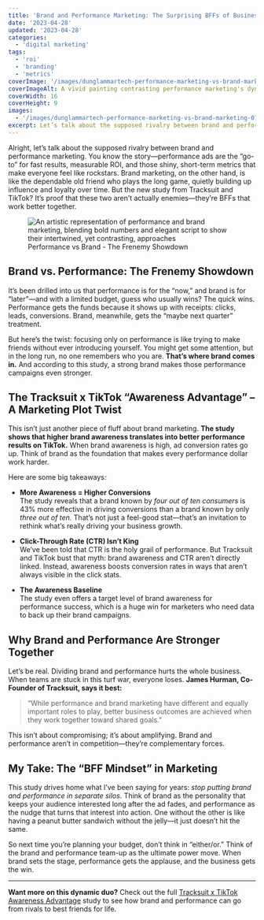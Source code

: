 ```yaml
---
title: 'Brand and Performance Marketing: The Surprising BFFs of Business Growth'
date: '2023-04-28'
updated: '2023-04-28'
categories:
  - 'digital marketing'
tags:
  - 'roi'
  - 'branding'
  - 'metrics'
coverImage: '/images/dunglammartech-performance-marketing-vs-brand-marketing.webp'
coverImageAlt: A vivid painting contrasting performance marketing's dynamic energy with brand marketing's timeless elegance, capturing their distinct approaches
coverWidth: 16
coverHeight: 9
images:
  - '/images/dunglammartech-performance-marketing-vs-brand-marketing-01.webp'
excerpt: Let’s talk about the supposed rivalry between brand and performance marketing.
---
```


Alright, let’s talk about the supposed rivalry between brand and performance marketing. You know the story—performance ads are the “go-to” for fast results, measurable ROI, and those shiny, short-term metrics that make everyone feel like rockstars. Brand marketing, on the other hand, is like the dependable old friend who plays the long game, quietly building up influence and loyalty over time. But the new study from Tracksuit and TikTok? It’s proof that these two aren’t actually enemies—they’re BFFs that work better together.

<figure>
  <img src="/images/dunglammartech-performance-marketing-vs-brand-marketing-01.webp" alt="An artistic representation of performance and brand marketing, blending bold numbers and elegant script to show their intertwined, yet contrasting, approaches" />
  <figcaption>Performance vs Brand - The Frenemy Showdown</figcaption>
</figure>

## Brand vs. Performance: The Frenemy Showdown

It’s been drilled into us that performance is for the “now,” and brand is for “later”—and with a limited budget, guess who usually wins? The quick wins. Performance gets the funds because it shows up with receipts: clicks, leads, conversions. Brand, meanwhile, gets the “maybe next quarter” treatment.

But here’s the twist: focusing only on performance is like trying to make friends without ever introducing yourself. You might get some attention, but in the long run, no one remembers who you are. **That’s where brand comes in.** And according to this study, a strong brand makes those performance campaigns even stronger.

## The Tracksuit x TikTok “Awareness Advantage” – A Marketing Plot Twist

This isn’t just another piece of fluff about brand marketing. **The study shows that higher brand awareness translates into better performance results on TikTok.** When brand awareness is high, ad conversion rates go up. Think of brand as the foundation that makes every performance dollar work harder.

Here are some big takeaways:

- **More Awareness = Higher Conversions**  
  The study reveals that a brand known by _four out of ten consumers_ is 43% more effective in driving conversions than a brand known by only _three out of ten._ That’s not just a feel-good stat—that’s an invitation to rethink what’s really driving your business growth.

- **Click-Through Rate (CTR) Isn’t King**  
  We’ve been told that CTR is the holy grail of performance. But Tracksuit and TikTok bust that myth: brand awareness and CTR aren’t directly linked. Instead, awareness boosts conversion rates in ways that aren’t always visible in the click stats.

- **The Awareness Baseline**  
  The study even offers a target level of brand awareness for performance success, which is a huge win for marketers who need data to back up their brand campaigns.

## Why Brand and Performance Are Stronger Together

Let’s be real. Dividing brand and performance hurts the whole business. When teams are stuck in this turf war, everyone loses. **James Hurman, Co-Founder of Tracksuit, says it best:**

> “While performance and brand marketing have different and equally important roles to play, better business outcomes are achieved when they work together toward shared goals.”

This isn’t about compromising; it’s about amplifying. Brand and performance aren’t in competition—they’re complementary forces.

## My Take: The “BFF Mindset” in Marketing

This study drives home what I’ve been saying for years: _stop putting brand and performance in separate silos._ Think of brand as the personality that keeps your audience interested long after the ad fades, and performance as the nudge that turns that interest into action. One without the other is like having a peanut butter sandwich without the jelly—it just doesn’t hit the same.

So next time you’re planning your budget, don’t think in “either/or.” Think of the brand and performance team-up as the ultimate power move. When brand sets the stage, performance gets the applause, and the business gets the win.

---

**Want more on this dynamic duo?** Check out the full [Tracksuit x TikTok Awareness Advantage](https://www.gotracksuit.com/us/report/the-awareness-advantage) study to see how brand and performance can go from rivals to best friends for life.
